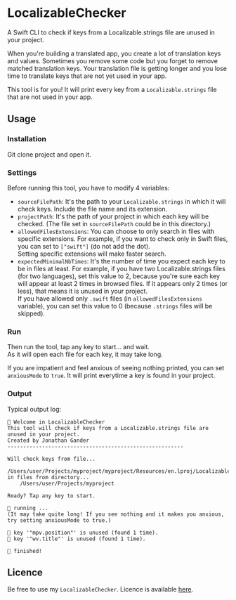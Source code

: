 # LocalizableChecker
A Swift CLI to check if keys from a Localizable.strings file are unused in your project.

When you're building a translated app, you create a lot of translation keys and values. Sometimes you remove some code but you forget to remove matched translation keys. Your translation file is getting longer and you lose time to translate keys that are not yet used in your app.

This tool is for you! It will print every key from a `Localizable.strings` file that are not used in your app.

## Usage 

### Installation

Git clone project and open it.

### Settings

Before running this tool, you have to modify 4 variables:

- `sourceFilePath`: It's the path to your `Localizable.strings` in which it will check keys. Include the file name and its extension.
- `projectPath`: It's the path of your project in which each key will be checked. (The file set in `sourceFilePath` could be in this directory.)
- `allowedFilesExtensions`: You can choose to only search in files with specific extensions. For example, if you want to check only in Swift files, you can set to `["swift"]` (do not add the dot).  
Setting specific extensions will make faster search.
- `expectedMinimalNbTimes`: It's the number of time you expect each key to be in files at least. For example, if you have two Localizable.strings files (for two languages), set this value to 2, because you're sure each key will appear at least 2 times in browsed files. If it appears only 2 times (or less), that means it is unused in your project.  
If you have allowed only `.swift` files (in `allowedFilesExtensions` variable), you can set this value to 0 (because `.strings` files will be skipped).

### Run

Then run the tool, tap any key to start... and wait.  
As it will open each file for each key, it may take long.

If you are impatient and feel anxious of seeing nothing printed, you can set `anxiousMode` to `true`. It will print everytime a key is found in your project.

### Output

Typical output log: 

```
👋 Welcome in LocalizableChecker
This tool will check if keys from a Localizable.strings file are unused in your project.
Created by Jonathan Gander
--------------------------------------------------------

Will check keys from file...
	/Users/user/Projects/myproject/myproject/Resources/en.lproj/Localizable.strings
in files from directory...
	/Users/user/Projects/myproject

Ready? Tap any key to start.

🚀 running ...
(It may take quite long! If you see nothing and it makes you anxious, try setting anxiousMode to true.)

🛑 key '"mpv.position"' is unused (found 1 time).
🛑 key '"wv.title"' is unused (found 1 time).

🎉 finished!
```

## Licence

Be free to use my `LocalizableChecker`. Licence is available [here](https://github.com/Jonathan-Gander/LocalizableChecker/blob/main/LICENSE).
